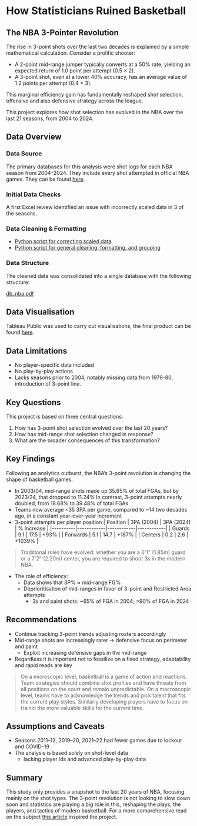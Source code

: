 # How Statisticians Ruined Basketball  
## The NBA 3-Pointer Revolution

The rise in 3-point shots over the last two decades is explained by a simple mathematical calculation. 
Consider a prolific shooter:

- A 2-point mid-range jumper typically converts at a 50% rate, yielding an expected return of 1.0 point per attempt (0.5 × 2).
- A 3-point shot, even at a lower 40% accuracy, has an average value of 1.2 points per attempt (0.4 × 3).

This marginal efficiency gain has fundamentally reshaped shot selection, offensive and also defensive strategy across the league. 

This project explores how shot selection has evolved in the NBA over the last 21 seasons, from 2004 to 2024.



## Data Overview

### Data Source
The primary databases for this analysis were shot logs for each NBA season from 2004–2024. They include every shot attempted in official NBA games. They can be found [here](https://www.kaggle.com/datasets/mexwell/nba-shots?resource=download&select=NBA_2005_Shots.csv).

### Initial Data Checks
A first Excel review identified an issue with incorrectly scaled data in 3 of the seasons.

### Data Cleaning & Formatting
- [Python script for correcting scaled data](#python/fixing_wrongly_scaled_data)  
- [Python script for general cleaning, formatting, and grouping](#python/format_dataframes)

### Data Structure
The cleaned data was consolidated into a single database with the following structure:

[db_nba.pdf](https://github.com/user-attachments/files/20889557/db_nba.pdf)

## Data Visualisation
Tableau Public was used to carry out visualisations, the final product can be found [here](https://public.tableau.com/app/profile/luca.stucchi/viz/HowstatisticiansruinedBasketball/Overview).

## Data Limitations
- No player-specific data included
- No play-by-play actions
- Lacks seasons prior to 2004, notably missing data from 1979-80, introduction of 3-point line.



## Key Questions
This project is based on three central questions:

1. How has 3-point shot selection evolved over the last 20 years?
2. How has mid-range shot selection changed in response?
3. What are the broader consequences of this transformation?



## Key Findings
Following an analytics outburst, the NBA’s 3-point revolution is changing the shape of basketball games.

- In 2003/04, mid-range shots made up 35.65% of total FGAs, but by 2023/24, that dropped to 11.24%
  In contrast, 3-point attempts nearly doubled, from 18.68% to 39.48% of total FGAs
- Teams now average ~35 3PA per game, compared to ~14 two decades ago, in a constant year-over-year increment
- 3-point attempts per player position
| Position | 3PA (2004) | 3PA (2024) | % Increase |
|----------|------------|------------|------------|
| Guards   | 9.1        | 17.5       | +93%       |
| Forwards | 5.1        | 14.7       | +187%      |
| Centers  | 0.2        | 2.6        | +1039%     |
> Traditional roles have evolved: whether you are a 6'1" (1.85m) guard or a 7'2" (2.20m) center, you are required to shoot 3s in the modern NBA.
- The role of efficiency:
  - Data shows that 3P% ≈ mid-range FG%
  - Deprioritisation of mid-ranges in favor of 3-point and Restricted Area attempts
    - 3s and paint shots: ~65% of FGA in 2004; >90% of FGA in 2024 



## Recommendations
- Continue tracking 3-point trends adjusting rosters accordingly
- Mid-range shots are increasingly rarer -> defensive focus on perimeter and paint
  - Exploit increasing defensive gaps in the mid-range
- Regardless it is important not to fossilize on a fixed strategy, adaptability and rapid reads are key
> On a microscopic level, basketball is a game of action and reactions. Team strategies should combine shot profiles and have threats from all positions on the court and remain unpredictable.
> On a macroscopic level, teams have to acknowledge the trends and pick talent that fits the current play styles. Similarly developing players have to focus on trainin the more valuable skills for the current time.



## Assumptions and Caveats
- Seasons 2011–12, 2019–20, 2021–22 had fewer games due to lockout and COVID-19 
- The analysis is based solely on shot-level data
  - lacking player ids and advanced play-by-play data



## Summary
This study only provides a snapshot to the last 20 years of NBA, focusing mainly on the shot types.
The 3-point revolution is not looking to slow down soon and statistics are playing a big role in this, reshaping the plays, the players, and tactics of modern basketball. For a more comprehensive read on the subject [this article](https://www.nba.com/news/3-point-era-nba-75) inspired the project. 


